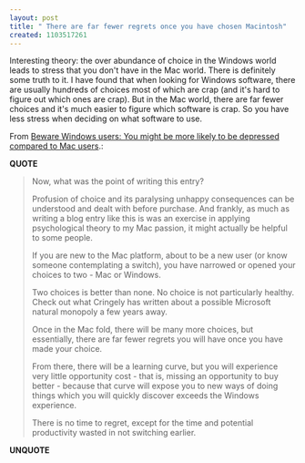 ```yaml
---
layout: post
title: " There are far fewer regrets once you have chosen Macintosh"
created: 1103517261
---
```

<p>Interesting theory: the over abundance of choice in the Windows world leads to stress that you don't have in the Mac world. There is definitely some truth to it. I have found that when looking for Windows software, there are usually hundreds of choices most of which are crap (and it's hard to figure out which ones are crap). But in the Mac world, there are far fewer choices and it's much easier to figure which software is crap.  So you have less stress when deciding on what software to use.
</p>
<p>From <a href="http://homepage.mac.com/lesposen/blogwavestudio/LH20040820224513/LHA20041217115352/index.html">Beware Windows users: You might be more likely to be depressed compared to Mac users</a>.:</p>
<p><b>QUOTE</b></p><blockquote><p>Now, what was the point of writing this entry?
</p>
<p>Profusion of choice and its paralysing unhappy consequences can be understood and dealt with before purchase. And frankly, as much as writing a blog entry like this is was an exercise in applying psychological theory to my Mac passion, it might actually be helpful to some people.</p>

<p>If you are new to the Mac platform, about to be a new user (or know someone contemplating a switch), you have narrowed or opened your choices to two - Mac or Windows.</p>

<p>Two choices is better than none. No choice is not particularly healthy. Check out what Cringely has written about a possible Microsoft natural monopoly a few years away.
</p>
<p>Once in the Mac fold, there will be many more choices, but essentially, there are far fewer regrets you will have once you have made your choice.
</p>
<p>From there, there will be a learning curve, but you will experience very little opportunity cost - that is, missing an opportunity to buy better - because that curve will expose you to new ways of doing things which you will quickly discover exceeds the Windows experience.
</p>
<p>There is no time to regret, except for the time and potential productivity wasted in not switching earlier.</p></blockquote><p><b>UNQUOTE</b></p>




